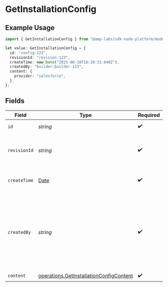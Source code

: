 # GetInstallationConfig

## Example Usage

```typescript
import { GetInstallationConfig } from "@amp-labs/sdk-node-platform/models/operations";

let value: GetInstallationConfig = {
  id: "config-123",
  revisionId: "revision-123",
  createTime: new Date("2025-06-18T16:10:33.040Z"),
  createdBy: "builder:builder-123",
  content: {
    provider: "salesforce",
  },
};
```

## Fields

| Field                                                                                                   | Type                                                                                                    | Required                                                                                                | Description                                                                                             | Example                                                                                                 |
| ------------------------------------------------------------------------------------------------------- | ------------------------------------------------------------------------------------------------------- | ------------------------------------------------------------------------------------------------------- | ------------------------------------------------------------------------------------------------------- | ------------------------------------------------------------------------------------------------------- |
| `id`                                                                                                    | *string*                                                                                                | :heavy_check_mark:                                                                                      | The config ID.                                                                                          | config-123                                                                                              |
| `revisionId`                                                                                            | *string*                                                                                                | :heavy_check_mark:                                                                                      | The ID of the revision that this config is based on.                                                    | revision-123                                                                                            |
| `createTime`                                                                                            | [Date](https://developer.mozilla.org/en-US/docs/Web/JavaScript/Reference/Global_Objects/Date)           | :heavy_check_mark:                                                                                      | The time the config was created.                                                                        |                                                                                                         |
| `createdBy`                                                                                             | *string*                                                                                                | :heavy_check_mark:                                                                                      | The person who created the config, in the format of "consumer:{consumer-id}" or "builder:{builder-id}". | builder:builder-123                                                                                     |
| `content`                                                                                               | [operations.GetInstallationConfigContent](../../models/operations/getinstallationconfigcontent.md)      | :heavy_check_mark:                                                                                      | N/A                                                                                                     |                                                                                                         |